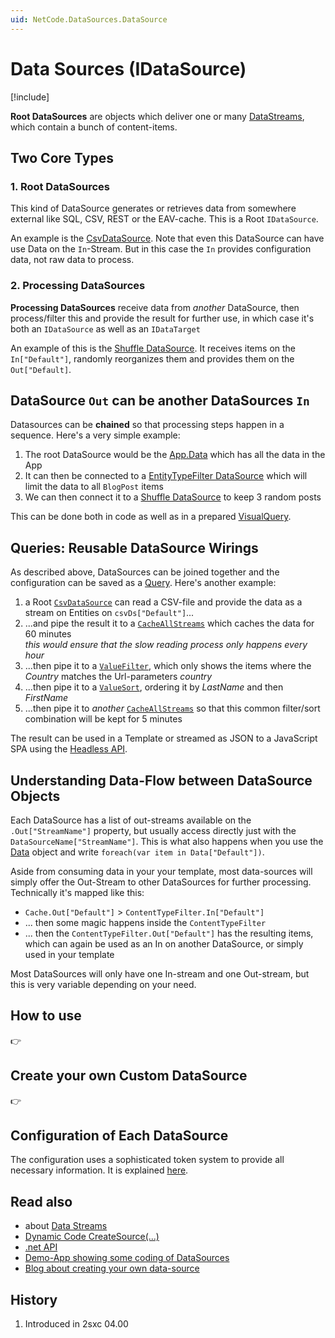 ```yaml
---
uid: NetCode.DataSources.DataSource
---
```


# Data Sources (IDataSource)

[!include[](~/pages/basics/stack/_shared-float-summary.md)]
<style>.context-box-summary .datasource, .context-box-summary .query-datasource { visibility: visible; } </style>

**Root DataSources** are [](xref:ToSic.Eav.DataSource.IDataSource) objects which deliver one or many [DataStreams](xref:ToSic.Eav.DataSource.IDataStream), which contain a bunch of content-items. 

## Two Core Types

### 1. Root DataSources

This kind of DataSource generates or retrieves data from somewhere external like SQL, CSV, REST or the EAV-cache. This is a Root `IDataSource`. 

An example is the [CsvDataSource](xref:ToSic.Eav.DataSources.CsvDataSource). 
Note that even this DataSource can have use Data on the `In`-Stream. 
But in this case the `In` provides configuration data, not raw data to process. 

### 2. Processing DataSources

**Processing DataSources**  receive data from _another_ DataSource, then process/filter this and provide the result for further use, in which case it's both an `IDataSource` as well as an `IDataTarget` 

An example of this is the [Shuffle DataSource](xref:ToSic.Eav.DataSources.Shuffle).
It receives items on the `In["Default"]`, randomly reorganizes them and provides them on the `Out["Default]`.

## DataSource `Out` can be another DataSources `In`

Datasources can be **chained** so that processing steps happen in a sequence. Here's a very simple example:

1. The root DataSource would be the [App.Data](xref:NetCode.DynamicCode.Objects.App.Data) which has all the data in the App
1. It can then be connected to a [EntityTypeFilter DataSource](xref:ToSic.Eav.DataSources.EntityTypeFilter) which will limit the data to all `BlogPost` items
1. We can then connect it to a [Shuffle DataSource](xref:ToSic.Eav.DataSources.Shuffle) to keep 3 random posts

This can be done both in code as well as in a prepared [VisualQuery](xref:Basics.Query.VisualQuery.Index).

## Queries: Reusable DataSource Wirings

As described above, DataSources can be joined together and the configuration can be saved as a [Query](xref:NetCode.DataSources.Query.Index). 
Here's another example:

1. a Root [`CsvDataSource`](xref:ToSic.Eav.DataSources.CsvDataSource) can read a CSV-file and provide the data as a stream on Entities on `csvDs["Default"]`...
2. ...and pipe the result it to a [`CacheAllStreams`](xref:ToSic.Eav.DataSources.Caching.CacheAllStreams) which caches the data for 60 minutes  
    _this would ensure that the slow reading process only happens every hour_
3. ...then pipe it to a [`ValueFilter`](xref:ToSic.Eav.DataSources.ValueFilter), which only shows the items where the _Country_ matches the Url-parameters _country_
4. ...then pipe it to a [`ValueSort`](xref:ToSic.Eav.DataSources.ValueSort), ordering it by _LastName_ and then _FirstName_
5. ...then pipe it to _another_ [`CacheAllStreams`](xref:ToSic.Eav.DataSources.Caching.CacheAllStreams) so that this common filter/sort combination will be kept for 5 minutes

The result can be used in a Template or streamed as JSON to a JavaScript SPA using the [Headless API](xref:WebApi.Headless.Index).

## Understanding Data-Flow between DataSource Objects

Each DataSource has a list of out-streams available on the `.Out["StreamName"]` property, but usually access directly just with the `DataSourceName["StreamName"]`. This is what also happens when you use the [Data](xref:NetCode.DynamicCode.Data) object and write `foreach(var item in Data["Default"])`. 

Aside from consuming data in your your template, most data-sources will simply offer the Out-Stream to other DataSources for further processing. Technically it's mapped like this:

* `Cache.Out["Default"]` > `ContentTypeFilter.In["Default"]`
* ... then some magic happens inside the `ContentTypeFilter`
* ... then the `ContentTypeFilter.Out["Default"]` has the resulting items, which can again be used as an In on another DataSource, or simply used in your template

Most DataSources will only have one In-stream and one Out-stream, but this is very variable depending on your need. 

## How to use

 👉 [](xref:NetCode.DataSources.Use.Index)

## Create your own Custom DataSource

👉 [](xref:NetCode.DataSources.Custom.Index)

## Configuration of Each DataSource

The configuration uses a sophisticated token system to provide all necessary information. It is explained [here](xref:NetCode.DataSources.Custom.Configuration).





## Read also

* about [Data Streams](xref:ToSic.Eav.DataSource.IDataStream)
* [Dynamic Code CreateSource(...)](xref:NetCode.DynamicCode.CreateSource)
* [.net API](xref:ToSic.Sxc.Code.IDynamicCode.CreateSource*)
* [Demo-App showing some coding of DataSources][app-ds-code]
* [Blog about creating your own data-source](xref:Blog.CustomDataSource)


## History

1. Introduced in 2sxc 04.00


[app-ds-code]: http://2sxc.org/en/apps/app/tutorial-use-a-custom-developed-datasource
